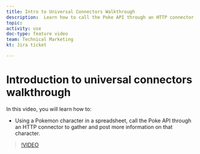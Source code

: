 ```yaml
---
title: Intro to Universal Connectors Walkthrough
description:  Learn how to call the Poke API through an HTTP connector to gather and post information on a Pokemon character, all in [!DNL Adobe Workfront Fusion].
topic: 
activity: use
doc-type: feature video
team: Technical Marketing
kt: Jira ticket 

---
```

# Introduction to universal connectors walkthrough

In this video, you will learn how to:

* Using a Pokemon character in a spreadsheet, call the Poke API through an HTTP connector to gather and post more information on that character.

>[!VIDEO](https://video.tv.adobe.com/v/335270/?quality=12)
